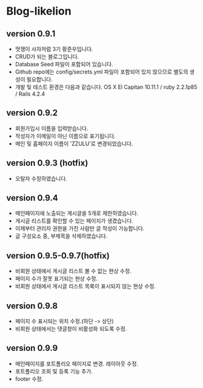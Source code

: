 # Blog-likelion

version 0.9.1
--------------
- 멋쟁이 사자저럼 3기 황준우입니다.
- CRUD가 되는 블로그입니다.
- Database Seed 파일이 포함되어 있습니다.
- Github repo에는 config/secrets.yml 파일이 포함되어 있지 않으므로 별도의 생성이 필요합니다.
- 개발 및 테스트 환경은 다음과 같습니다. OS X El Capitan 10.11.1 / ruby 2.2.1p85 / Rails 4.2.4

version 0.9.2
--------------
- 회원가입시 이름을 입력받습니다.
- 작성자가 이메일이 아닌 이름으로 표기됩니다.
- 메인 및 홈페이지 이름이 'ZZULU'로 변경되었습니다.

version 0.9.3 (hotfix)
--------------
- 오탈자 수정하였습니다.

version 0.9.4
--------------
- 메인페이지에 노출되는 게시글을 5개로 제한하였습니다.
- 게시글 리스트를 확인할 수 있는 페이지가 생겼습니다.
- 이제부터 관리자 권한을 가진 사람만 글 작성이 가능합니다.
- 글 구성요소 중, 부제목을 삭제하였습니다.

version 0.9.5-0.9.7(hotfix)
--------------
- 비회원 상태에서 게시글 리스트 볼 수 없는 현상 수정.
- 페이지 수가 잘못 표기되는 현상 수정.
- 비회원 상태에서 게시글 리스트 목록이 표시되지 않는 현상 수정.

version 0.9.8
--------------
- 페이지 수 표시되는 위치 수정.(하단 -> 상단)
- 비회원 상태에서는 댓글창이 비활성화 되도록 수정.

version 0.9.9
--------------
- 메인페이지를 포트폴리오 페이지로 변경. 레이아웃 수정.
- 포트폴리오 조회 및 등록 기능 추가.
- footer 수정.
